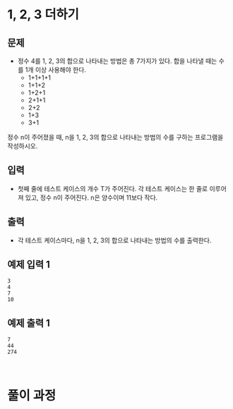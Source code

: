 # 1, 2, 3 더하기
 

## 문제
- 정수 4를 1, 2, 3의 합으로 나타내는 방법은 총 7가지가 있다. 합을 나타낼 때는 수를 1개 이상 사용해야 한다.
  - 1+1+1+1
  - 1+1+2
  - 1+2+1
  - 2+1+1
  - 2+2
  - 1+3
  - 3+1
  
정수 n이 주어졌을 때, n을 1, 2, 3의 합으로 나타내는 방법의 수를 구하는 프로그램을 작성하시오.

## 입력
- 첫째 줄에 테스트 케이스의 개수 T가 주어진다. 각 테스트 케이스는 한 줄로 이루어져 있고, 정수 n이 주어진다. n은 양수이며 11보다 작다.

## 출력
- 각 테스트 케이스마다, n을 1, 2, 3의 합으로 나타내는 방법의 수를 출력한다.

## 예제 입력 1
```
3
4
7
10
```
## 예제 출력 1
```
7
44
274
```
<br>

# 풀이 과정

